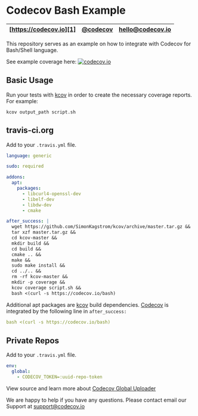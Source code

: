 Codecov Bash Example
====================

| [https://codecov.io][1] | [@codecov][2] | [hello@codecov.io][3] |
| ----------------------- | ------------- | --------------------- |

This repository serves as an example on how to integrate with Codecov for Bash/Shell language.

See example coverage here: [![codecov.io](http://codecov.io/github/codecov/example-bash/coverage.svg?branch=master)](http://codecov.io/github/codecov/example-bash?branch=master)

## Basic Usage

Run your tests with [kcov][5] in order to create the necessary coverage
reports. For example:

```
kcov output_path script.sh
```

## travis-ci.org

Add to your `.travis.yml` file.
```yml
language: generic

sudo: required

addons:
  apt:
    packages:
      - libcurl4-openssl-dev
      - libelf-dev
      - libdw-dev
      - cmake

after_success: |
  wget https://github.com/SimonKagstrom/kcov/archive/master.tar.gz &&
  tar xzf master.tar.gz &&
  cd kcov-master &&
  mkdir build &&
  cd build &&
  cmake .. &&
  make &&
  sudo make install &&
  cd ../.. &&
  rm -rf kcov-master &&
  mkdir -p coverage &&
  kcov coverage script.sh &&
  bash <(curl -s https://codecov.io/bash)
```
Additional apt packages are [kcov][5] build dependencies.
[Codecov][1] is integrated by the following line in `after_success:`

```yml
bash <(curl -s https://codecov.io/bash)
```

## Private Repos

Add to your `.travis.yml` file.

```yml
env:
  global:
    - CODECOV_TOKEN=:uuid-repo-token
```

View source and learn more about [Codecov Global Uploader][4]

We are happy to help if you have any questions. Please contact email our Support at [support@codecov.io](mailto:support@codecov.io)

[1]: https://codecov.io/
[2]: https://twitter.com/codecov
[3]: mailto:hello@codecov.io
[4]: https://github.com/codecov/codecov-python
[5]: https://simonkagstrom.github.io/kcov
